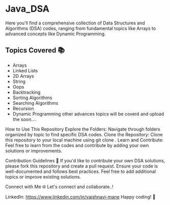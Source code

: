 # Java_DSA

 Here you'll find a comprehensive collection of Data Structures and Algorithms (DSA) codes, ranging from fundamental topics like Arrays to advanced concepts like Dynamic Programming.

 ## Topics Covered 📚
* Arrays
* Linked Lists
* 2D Arrays
* String
* Oops
* Backtracking
* Sorting Algorithms
* Searching Algorithms
* Recursion
* Dynamic Programming
other advances topics will be coverd and upload the soon....

How to Use This Repository 
Explore the Folders: Navigate through folders organized by topic to find specific DSA codes.
Clone the Repository: Clone this repository to your local machine using git clone <repository-url>.
Learn and Contribute: Feel free to learn from the codes and contribute by adding your own solutions or improvements.

Contribution Guidelines 🤝
If you'd like to contribute your own DSA solutions, please fork this repository and create a pull request.
Ensure your code is well-documented and follows best practices.
Feel free to add additional topics or improve existing solutions.

Connect with Me 🌐
Let's connect and collaborate..!

LinkedIn: https://www.linkedin.com/in/vaishnavi-mane
Happy coding! 🚀